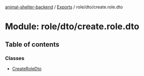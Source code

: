[animal-shelter-backend](../README.md) / [Exports](../modules.md) / role/dto/create.role.dto

# Module: role/dto/create.role.dto

## Table of contents

### Classes

- [CreateRoleDto](../classes/role_dto_create_role_dto.CreateRoleDto.md)
